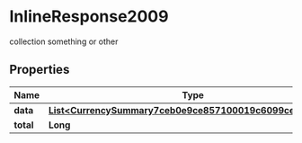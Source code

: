 

# InlineResponse2009

collection something or other

## Properties

Name | Type | Description | Notes
------------ | ------------- | ------------- | -------------
**data** | [**List&lt;CurrencySummary7ceb0e9ce857100019c6099ce1ad00fa&gt;**](CurrencySummary7ceb0e9ce857100019c6099ce1ad00fa.md) |  |  [optional]
**total** | **Long** |  |  [optional]



